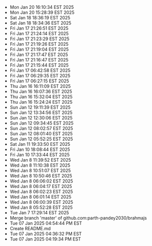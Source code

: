 - Mon Jan 20 16:10:34 EST 2025
- Mon Jan 20 15:28:39 EST 2025
- Sat Jan 18 18:36:19 EST 2025
- Sat Jan 18 18:34:36 EST 2025
- Fri Jan 17 21:26:51 EST 2025
- Fri Jan 17 21:24:14 EST 2025
- Fri Jan 17 21:23:29 EST 2025
- Fri Jan 17 21:19:26 EST 2025
- Fri Jan 17 21:19:04 EST 2025
- Fri Jan 17 21:17:47 EST 2025
- Fri Jan 17 21:16:47 EST 2025
- Fri Jan 17 21:15:44 EST 2025
- Fri Jan 17 06:42:58 EST 2025
- Fri Jan 17 06:29:35 EST 2025
- Fri Jan 17 06:27:15 EST 2025
- Thu Jan 16 16:11:09 EST 2025
- Thu Jan 16 16:07:36 EST 2025
- Thu Jan 16 15:32:04 EST 2025
- Thu Jan 16 15:24:24 EST 2025
- Sun Jan 12 19:11:39 EST 2025
- Sun Jan 12 13:34:56 EST 2025
- Sun Jan 12 12:30:06 EST 2025
- Sun Jan 12 09:34:45 EST 2025
- Sun Jan 12 08:02:57 EST 2025
- Sun Jan 12 08:01:40 EST 2025
- Sun Jan 12 05:52:25 EST 2025
- Sat Jan 11 19:33:50 EST 2025
- Fri Jan 10 18:08:44 EST 2025
- Fri Jan 10 17:33:44 EST 2025
- Wed Jan  8 11:39:52 EST 2025
- Wed Jan  8 11:10:38 EST 2025
- Wed Jan  8 10:51:07 EST 2025
- Wed Jan  8 10:50:46 EST 2025
- Wed Jan  8 06:06:02 EST 2025
- Wed Jan  8 06:04:17 EST 2025
- Wed Jan  8 06:02:23 EST 2025
- Wed Jan  8 06:01:14 EST 2025
- Wed Jan  8 06:00:39 EST 2025
- Wed Jan  8 05:52:28 EST 2025
- Tue Jan  7 17:29:14 EST 2025
- Merge branch 'master' of github.com:parth-pandey2030/brahmajs
- Tue 07 Jan 2025 04:54:44 PM EST
- Create README.md
- Tue 07 Jan 2025 04:36:32 PM EST
- Tue 07 Jan 2025 04:19:34 PM EST
